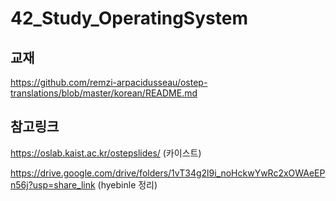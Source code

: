 # 42_Study_OperatingSystem

## 교재
https://github.com/remzi-arpacidusseau/ostep-translations/blob/master/korean/README.md

## 참고링크
https://oslab.kaist.ac.kr/ostepslides/ (카이스트)

https://drive.google.com/drive/folders/1vT34g2l9i_noHckwYwRc2xOWAeEPn56j?usp=share_link (hyebinle 정리)

